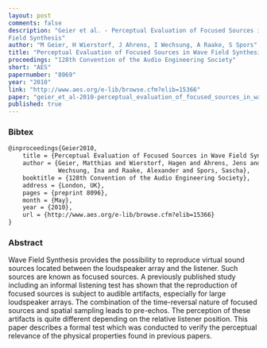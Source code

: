 ```yaml
---
layout: post
comments: false
description: "Geier et al. - Perceptual Evaluation of Focused Sources in Wave
Field Synthesis"
author: "M Geier, H Wierstorf, J Ahrens, I Wechsung, A Raake, S Spors"
title: "Perceptual Evaluation of Focused Sources in Wave Field Synthesis"
proceedings: "128th Convention of the Audio Engineering Society"
short: "AES"
papernumber: "8069"
year: "2010"
link: "http://www.aes.org/e-lib/browse.cfm?elib=15366"
paper: "geier_et_al-2010-perceptual_evaluation_of_focused_sources_in_wave_field_synthesis.pdf"
published: true
---
```


### Bibtex

```latex
@inproceedings{Geier2010,
    title = {Perceptual Evaluation of Focused Sources in Wave Field Synthesis},
    author = {Geier, Matthias and Wierstorf, Hagen and Ahrens, Jens and
              Wechsung, Ina and Raake, Alexander and Spors, Sascha},
    booktitle = {128th Convention of the Audio Engineering Society},
    address = {London, UK},
    pages = {preprint 8096},
    month = {May},
    year = {2010},
    url = {http://www.aes.org/e-lib/browse.cfm?elib=15366}
}
```

### Abstract

Wave Field Synthesis provides the possibility to reproduce virtual sound sources
located between the loudspeaker array and the listener. Such sources are known
as focused sources. A previously published study including an informal listening
test has shown that the reproduction of focused sources is subject to audible
artifacts, especially for large loudspeaker arrays. The combination of the
time-reversal nature of focused sources and spatial sampling leads to pre-echos.
The perception of these artifacts is quite different depending on the relative
listener position. This paper describes a formal test which was conducted to
verify the perceptual relevance of the physical properties found in previous
papers.
